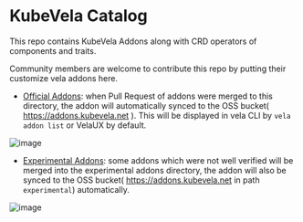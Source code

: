 # KubeVela Catalog

This repo contains KubeVela Addons along with CRD operators of components and traits.

Community members are welcome to contribute this repo by putting their customize vela addons here.

* [Official Addons](https://github.com/oam-dev/catalog/tree/master/addons): when Pull Request of addons were merged to this directory, the addon will automatically synced to the OSS bucket( https://addons.kubevela.net ). This will be displayed in vela CLI by `vela addon list` or VelaUX by default.

![image](https://user-images.githubusercontent.com/2173670/160372119-3e62044c-ce93-428d-9681-a91f0742bbaf.png)


* [Experimental Addons](https://github.com/oam-dev/catalog/tree/master/experimental/addons): some addons which were not well verified will be merged into the experimental addons directory, the addon will also be synced to the OSS bucket( https://addons.kubevela.net in path `experimental`) automatically. 

![image](https://user-images.githubusercontent.com/2173670/160373204-80e74587-606c-4522-9802-11d4f572450b.png)

